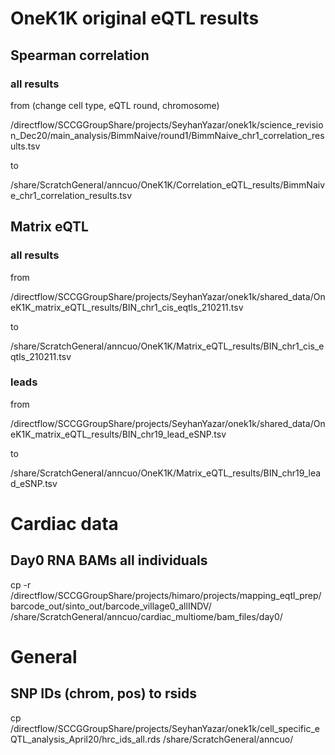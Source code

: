 # OneK1K original eQTL results

## Spearman correlation

### all results

from (change cell type, eQTL round, chromosome)

/directflow/SCCGGroupShare/projects/SeyhanYazar/onek1k/science_revision_Dec20/main_analysis/BimmNaive/round1/BimmNaive_chr1_correlation_results.tsv

to

/share/ScratchGeneral/anncuo/OneK1K/Correlation_eQTL_results/BimmNaive_chr1_correlation_results.tsv

## Matrix eQTL

### all results

from

/directflow/SCCGGroupShare/projects/SeyhanYazar/onek1k/shared_data/OneK1K_matrix_eQTL_results/BIN_chr1_cis_eqtls_210211.tsv

to 

/share/ScratchGeneral/anncuo/OneK1K/Matrix_eQTL_results/BIN_chr1_cis_eqtls_210211.tsv

### leads

from

/directflow/SCCGGroupShare/projects/SeyhanYazar/onek1k/shared_data/OneK1K_matrix_eQTL_results/BIN_chr19_lead_eSNP.tsv

to 

/share/ScratchGeneral/anncuo/OneK1K/Matrix_eQTL_results/BIN_chr19_lead_eSNP.tsv


# Cardiac data

## Day0 RNA BAMs all individuals

cp -r /directflow/SCCGGroupShare/projects/himaro/projects/mapping_eqtl_prep/barcode_out/sinto_out/barcode_village0_allINDV/ /share/ScratchGeneral/anncuo/cardiac_multiome/bam_files/day0/


# General

## SNP IDs (chrom, pos) to rsids

 cp /directflow/SCCGGroupShare/projects/SeyhanYazar/onek1k/cell_specific_eQTL_analysis_April20/hrc_ids_all.rds /share/ScratchGeneral/anncuo/
